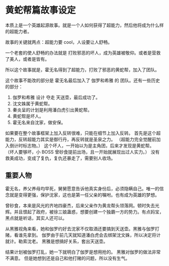 # 黄蛇帮篇故事设定

本质上是一个英雄起源故事。就是一个人如何获得了超能力，然后他将成为什么样的超能力者。

故事的关键就两点：超能力要 cool，人设要让人舒畅。

一个老套的使人舒畅的办法就是 打败邪恶的坏人，成为英雄被敬仰。或者是营救了美人，或者是皆有。

所以这个故事就是，霍无名得到了超能力，打败了邪恶的黄蛇帮，加入了团队。

这个故事不能改的部分是 霍无名最后加入了 伽罗和希雅 的 团队。还有一些历史的部分：

1. 伽罗和希雅 设计 夺走 天送壶，最后成功了。
2. 沈文姝属于黄蛇帮。
3. 秦炎呈的计划是利用潘白虎引出黄蛇帮。
4. 黄蛇帮是坏人。
5. 霍无名来自沈家，做安保。

如果要在整个故事框架上加入反转很难，只能在细节上加入反转。
首先是这个超能力，反转超能力其实是御行丹，再反转就是圣泉之力。
（超能力完全觉醒前加入倒计时标志物。）
这个坏人，一开始以为是主角团，后来才发现是黄蛇帮。
（坏人要够坏，小 BOSS 曾砂食提前出场，且一开始就展现出过人实力。）
没有救美成功，变成了复仇，复仇还暴走了，需要别人收场。

## 重要人物

霍无名，养父养母均早死，舅舅愿意告诉他真实身份后，必须隐瞒自己。唯一的信念就是变得更强，保护沈家，这也是第一任父亲的嘱咐。也有成为英雄的梦想。

曾砂食，本来是风光的齐地四豪杰，后来父亲作为黄龙帮头领落网。顿时失去光辉。并且恨起了政府，被徐三娘蛊惑，想要创建一个独霸一方的势力。有点妈宝，黑点就是听话，其实人还可以。

从黑雅视角来看，她和伽罗约好去沈家不仅取酒还要搞到天送壶。黑雅与伽罗打赌，看谁先拿到。
伽罗由于前几天就知道潘白虎会去绑架沈文姝，所以决定将计就计。勒索沈老。
黑雅是想搞好关系，套出天送壶。

结果计划被伽罗打乱，她一下就明白了伽罗是想用抢的。
黑雅对伽罗的做法非常不满意。
但是她想到还是自己和他打赌的问题，所以没有生气。
